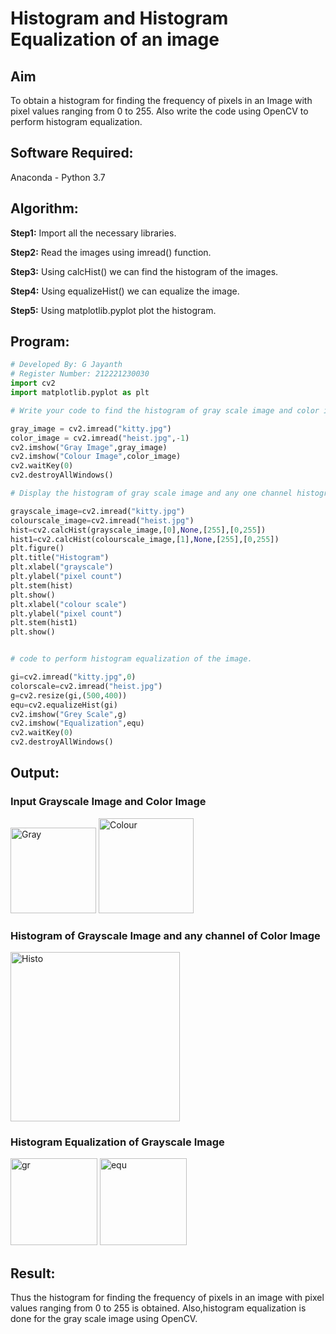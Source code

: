 # Histogram and Histogram Equalization of an image
## Aim
To obtain a histogram for finding the frequency of pixels in an Image with pixel values ranging from 0 to 255. Also write the code using OpenCV to perform histogram equalization.

## Software Required:
Anaconda - Python 3.7

## Algorithm:

<b>Step1:</b> Import all the necessary libraries.

<b>Step2:</b> Read the images using imread() function.

<b>Step3:</b> Using calcHist() we can find the histogram of the images.

<b>Step4:</b> Using equalizeHist() we can equalize the image.

<b>Step5:</b> Using matplotlib.pyplot plot the histogram.

## Program:
```python
# Developed By: G Jayanth 
# Register Number: 212221230030
import cv2
import matplotlib.pyplot as plt

# Write your code to find the histogram of gray scale image and color image channels.

gray_image = cv2.imread("kitty.jpg")
color_image = cv2.imread("heist.jpg",-1)
cv2.imshow("Gray Image",gray_image)
cv2.imshow("Colour Image",color_image)
cv2.waitKey(0)
cv2.destroyAllWindows()

# Display the histogram of gray scale image and any one channel histogram from color image

grayscale_image=cv2.imread("kitty.jpg")
colourscale_image=cv2.imread("heist.jpg")
hist=cv2.calcHist(grayscale_image,[0],None,[255],[0,255])
hist1=cv2.calcHist(colourscale_image,[1],None,[255],[0,255])
plt.figure()
plt.title("Histogram")
plt.xlabel("grayscale")
plt.ylabel("pixel count")
plt.stem(hist)
plt.show()
plt.xlabel("colour scale")
plt.ylabel("pixel count")
plt.stem(hist1)
plt.show()


# code to perform histogram equalization of the image. 

gi=cv2.imread("kitty.jpg",0)
colorscale=cv2.imread("heist.jpg")
g=cv2.resize(gi,(500,400))
equ=cv2.equalizeHist(gi)
cv2.imshow("Grey Scale",g)
cv2.imshow("Equalization",equ)
cv2.waitKey(0)
cv2.destroyAllWindows()

```
## Output:
### Input Grayscale Image and Color Image

<img width="137" alt="Gray" src="https://github.com/JayanthYadav123/HISTOGRAM/assets/94836154/89051a3d-cf7d-4c77-a228-80dd4dd51612">

<img width="152" alt="Colour" src="https://github.com/JayanthYadav123/HISTOGRAM/assets/94836154/c7cc405e-f29e-41b3-a071-3ba12ad6c2bb">


### Histogram of Grayscale Image and any channel of Color Image

<img width="271" alt="Histo" src="https://github.com/JayanthYadav123/HISTOGRAM/assets/94836154/239e1c02-920c-413b-a76f-85865d31a3ae">

### Histogram Equalization of Grayscale Image

<img width="139" alt="gr" src="https://github.com/JayanthYadav123/HISTOGRAM/assets/94836154/870e171c-9f1c-47e4-acd5-a714182dcc7a">

<img width="139" alt="equ" src="https://github.com/JayanthYadav123/HISTOGRAM/assets/94836154/dc9543ae-cc96-4805-a67e-1be0ae26c330">


## Result: 
Thus the histogram for finding the frequency of pixels in an image with pixel values ranging from 0 to 255 is obtained. Also,histogram equalization is done for the gray scale image using OpenCV.

